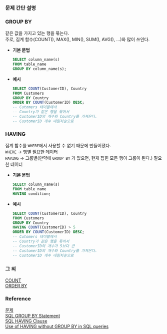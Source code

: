 ### 문제 간단 설명

### GROUP BY
같은 값을 가지고 있는 행을 묶는다.<br>
주로, 집계 합수(COUNT(), MAX(), MIN(), SUM(), AVG(), …)와 많이 쓰인다.<br>
- **기본 문법**<br>
    ```sql
    SELECT column_name(s)
    FROM table_name
    GROUP BY column_name(s);
    ```
- **예시**<br>
    ```sql
    SELECT COUNT(CustomerID), Country
    FROM Customers
    GROUP BY Country
    ORDER BY COUNT(CustomerID) DESC;
    -- Cutomers 테이블에서
    -- Country가 같은 행을 묶어서
    -- CustomerID의 개수와 Country를 가져온다.
    -- CustomerID 개수 내림차순으로
    ```

### HAVING
집계 함수를 `WHERE`에서 사용할 수 없기 때문에 만들어졌다.<br>
`WHERE` → 행별 필요한 데이터<br>
`HAVING` → 그룹별(만약에 `GROUP BY` 가 없으면, 현재 잡힌 모든 행이 그룹이 된다.) 필요한 데이터<br>
- **기본 문법**<br>
    ```sql
    SELECT column_name(s)
    FROM table_name
    HAVING condition;
    ```
- **예시**<br>
    ```sql
    SELECT COUNT(CustomerID), Country
    FROM Customers
    GROUP BY Country
    HAVING COUNT(CustomerID) > 5
    ORDER BY COUNT(CustomerID) DESC;
    -- Cutomers 테이블에서
    -- Country가 같은 행을 묶어서
    -- CustomerID의 개수가 5보다 큰
    -- CustomerID의 개수와 Country를 가져온다.
    -- CustomerID 개수 내림차순으로
    ```

### 그 외
[COUNT](https://github.com/gitubanana/SQL_study/tree/main/select/%EC%A1%B0%EA%B1%B4%EC%97%90_%EB%A7%9E%EB%8A%94_%ED%9A%8C%EC%9B%90%EC%88%98_%EA%B5%AC%ED%95%98%EA%B8%B0#count)<br>
[ORDER BY](https://github.com/gitubanana/SQL_study/blob/main/select/%EC%9D%B8%EA%B8%B0%EC%9E%88%EB%8A%94_%EC%95%84%EC%9D%B4%EC%8A%A4%ED%81%AC%EB%A6%BC/README.md#order-by)<br>

### Reference
[문제](https://school.programmers.co.kr/learn/courses/30/lessons/131536)<br>
[SQL GROUP BY Statement](https://www.w3schools.com/sql/sql_groupby.asp)<br>
[SQL HAVING Clause](https://www.w3schools.com/sql/sql_having.asp)<br>
[Use of HAVING without GROUP BY in SQL queries](https://dba.stackexchange.com/questions/57445/use-of-having-without-group-by-in-sql-queries)<br>
